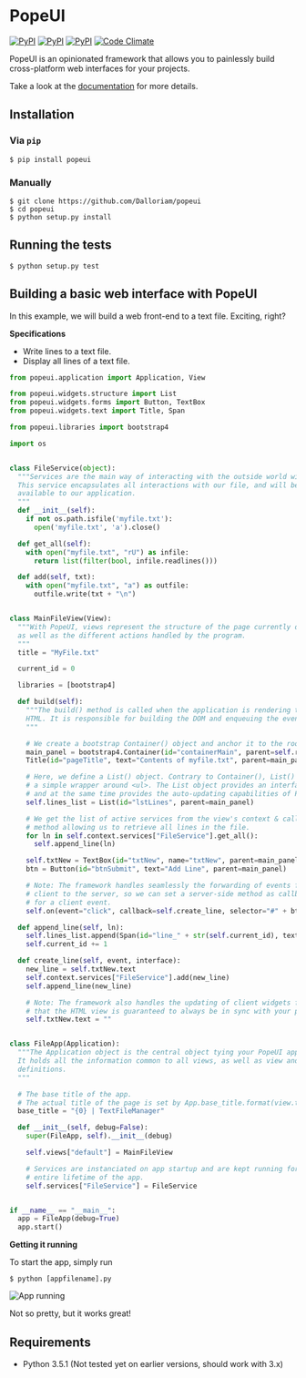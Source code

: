 # PopeUI

[![PyPI](https://img.shields.io/pypi/v/popeui.svg?maxAge=2592000)](https://pypi.python.org/pypi/popeui) [![PyPI](https://img.shields.io/pypi/l/popeui.svg?maxAge=2592000)](https://pypi.python.org/pypi/popeui) [![PyPI](https://img.shields.io/pypi/dm/popeui.svg?maxAge=2592000)](https://pypi.python.org/pypi/popeui) [![Code Climate](https://codeclimate.com/github/Dalloriam/popeui/badges/gpa.svg)](https://codeclimate.com/github/Dalloriam/popeui)

PopeUI is an opinionated framework that allows you to painlessly build cross-platform web interfaces for your projects.

Take a look at the [documentation](http://popeui.readthedocs.io/en/latest/index.html) for more details.



## Installation

### Via `pip`

```shell
$ pip install popeui
```

### Manually

```shell
$ git clone https://github.com/Dalloriam/popeui
$ cd popeui
$ python setup.py install
```



## Running the tests

```shell
$ python setup.py test
```



## Building a basic web interface with PopeUI

In this example, we will build a web front-end to a text file. Exciting, right?

**Specifications**

* Write lines to a text file.
* Display all lines of a text file.

```python
from popeui.application import Application, View

from popeui.widgets.structure import List
from popeui.widgets.forms import Button, TextBox
from popeui.widgets.text import Title, Span

from popeui.libraries import bootstrap4

import os


class FileService(object):
  """Services are the main way of interacting with the outside world with PopeUI.
  This service encapsulates all interactions with our file, and will be made
  available to our application.
  """
  def __init__(self):
    if not os.path.isfile('myfile.txt'):
      open('myfile.txt', 'a').close()

  def get_all(self):
    with open("myfile.txt", "rU") as infile:
      return list(filter(bool, infile.readlines()))

  def add(self, txt):
    with open("myfile.txt", "a") as outfile:
      outfile.write(txt + "\n")


class MainFileView(View):
  """With PopeUI, views represent the structure of the page currently displayed
  as well as the different actions handled by the program.
  """
  title = "MyFile.txt"

  current_id = 0

  libraries = [bootstrap4]

  def build(self):
    """The build() method is called when the application is rendering the page to
    HTML. It is responsible for building the DOM and enqueuing the event handlers required by the view.
    """

    # We create a bootstrap Container() object and anchor it to the root of the page.
    main_panel = bootstrap4.Container(id="containerMain", parent=self.root)
    Title(id="pageTitle", text="Contents of myfile.txt", parent=main_panel)

    # Here, we define a List() object. Contrary to Container(), List() is more than
    # a simple wrapper around <ul>. The List object provides an interface very similar to python's list,
    # and at the same time provides the auto-updating capabilities of PopeUI widgets.
    self.lines_list = List(id="lstLines", parent=main_panel)

    # We get the list of active services from the view's context & call the
    # method allowing us to retrieve all lines in the file.
    for ln in self.context.services["FileService"].get_all():
      self.append_line(ln)

    self.txtNew = TextBox(id="txtNew", name="txtNew", parent=main_panel)
    btn = Button(id="btnSubmit", text="Add Line", parent=main_panel)

    # Note: The framework handles seamlessly the forwarding of events from the
    # client to the server, so we can set a server-side method as callback
    # for a client event.
    self.on(event="click", callback=self.create_line, selector="#" + btn.id)

  def append_line(self, ln):
    self.lines_list.append(Span(id="line_" + str(self.current_id), text=ln))
    self.current_id += 1

  def create_line(self, event, interface):
    new_line = self.txtNew.text
    self.context.services["FileService"].add(new_line)
    self.append_line(new_line)

    # Note: The framework also handles the updating of client widgets from the server. This means
    # that the HTML view is guaranteed to always be in sync with your python objects.
    self.txtNew.text = ""


class FileApp(Application):
  """The Application object is the central object tying your PopeUI app together.
  It holds all the information common to all views, as well as view and service
  definitions.
  """

  # The base title of the app.
  # The actual title of the page is set by App.base_title.format(view.title)
  base_title = "{0} | TextFileManager"

  def __init__(self, debug=False):
    super(FileApp, self).__init__(debug)

    self.views["default"] = MainFileView

    # Services are instanciated on app startup and are kept running for the
    # entire lifetime of the app.
    self.services["FileService"] = FileService


if __name__ == "__main__":
  app = FileApp(debug=True)
  app.start()
```

**Getting it running**

To start the app, simply run

```shell
$ python [appfilename].py
```

![App running](http://i.imgur.com/9U9sYEZ.png)

Not so pretty, but it works great!



## Requirements

* Python 3.5.1 (Not tested yet on earlier versions, should work with 3.x)
